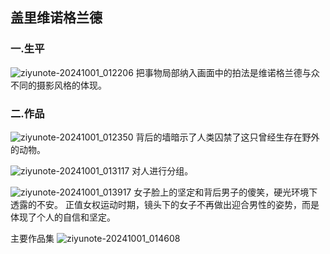 ## 盖里维诺格兰德
### 一.生平
![ziyunote-20241001_012206](https://gitee.com/kawahara0616/photographnotes/raw/master/imgs/202410010122894.png)
把事物局部纳入画面中的拍法是维诺格兰德与众不同的摄影风格的体现。

### 二.作品
![ziyunote-20241001_012350](https://gitee.com/kawahara0616/photographnotes/raw/master/imgs/202410010123866.png)
背后的墙暗示了人类囚禁了这只曾经生存在野外的动物。

![ziyunote-20241001_013117](https://gitee.com/kawahara0616/photographnotes/raw/master/imgs/202410010131249.png)
对人进行分组。

![ziyunote-20241001_013917](https://gitee.com/kawahara0616/photographnotes/raw/master/imgs/202410010139379.png)
女子脸上的坚定和背后男子的傻笑，硬光环境下透露的不安。
正值女权运动时期，镜头下的女子不再做出迎合男性的姿势，而是体现了个人的自信和坚定。

主要作品集
![ziyunote-20241001_014608](https://gitee.com/kawahara0616/photographnotes/raw/master/imgs/202410010146947.png)